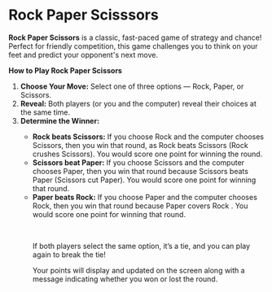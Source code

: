 # Rock Paper Scisssors

<p><b>Rock Paper Scissors</b> is a classic, fast-paced game of strategy and chance! Perfect for friendly competition, this game challenges you to think on your feet and predict your opponent's next move.</p>

<p><b>How to Play Rock Paper Scissors</b></p>

<ol type="1">
<li><b>Choose Your Move:</b> Select one of three options — Rock, Paper, or Scissors.</li>
<li><b>Reveal:</b> Both players (or you and the computer) reveal their choices at the same time.</li>
<li><b>Determine the Winner:</b></li>
<ul>
<li> <b>Rock beats Scissors:</b> If you choose Rock and the computer chooses Scissors, then you win that round, as Rock beats Scissors (Rock crushes Scissors). You would score one point for winning the round.</li>
<li><b>Scissors beat Paper:</b> If you choose Scissors and the computer chooses Paper, then you win that round because Scissors beats Paper (Scissors cut Paper). You would score one point for winning that round.</li>
<li> <b>Paper beats Rock:</b> If you choose Paper and the computer chooses Rock, then you win that round because Paper covers Rock . You would score one point for winning that round.</li></ul>
<ol><br/>
<p>If both players select the same option, it’s a tie, and you can play again to break the tie!</p>

<p>Your points will display and updated on the screen along with a message indicating whether you won or lost the round.</p>
<ol>
